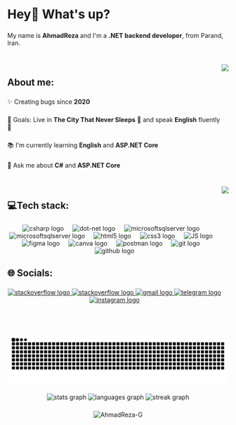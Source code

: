 <h1 align="left">Hey👋 What's up?</h1>

###

<p align="left">My name is <strong>AhmadReza</strong> and I'm a <strong>.NET backend developer</strong>, from Parand, Iran.</p>

###

<br clear="both">

<picture>
  <img align="right" height="250" src="https://media.giphy.com/media/kE8pYISTAEwCvlPueO/giphy.gif"  />
</picture>

<h2 align="left">About me:</h2>

###

<p align="left">✨ Creating bugs since <strong>2020</strong></p>

###

<p align="left">🎯 Goals: Live in <strong>The City That Never Sleeps</strong> 🗽 and speak <strong>English</strong> fluently 🚀</p>

###

<p align="left">📚 I'm currently learning <strong>English</strong> and <strong>ASP.NET Core</strong></p>

###

<p align="left">💬 Ask me about <strong>C#</strong> and <strong>ASP.NET Core</strong></p>

###

<br clear="both">

<img align="right" height="336" src="https://64.media.tumblr.com/db6d7f1e8df0013ac01407dac6074dc4/95b4d24b354169f4-23/s500x750/68e51b92d30ac35f24d3ad422cdeeb470efd4fb5.png"  />

###

<h2 align="left">💻Tech stack:</h2>

###

<div align="center">
  <img src="https://cdn.jsdelivr.net/gh/devicons/devicon/icons/csharp/csharp-original.svg" height="42" alt="csharp logo"  />
  <img width="12" />
  <img src="https://skillicons.dev/icons?i=dotnet" height="42" alt="dot-net logo"  />
  <img width="12" />
  <img src="https://cdn.jsdelivr.net/gh/devicons/devicon@latest/icons/microsoftsqlserver/microsoftsqlserver-original.svg" height="42" alt="microsoftsqlserver logo"  />
  <img width="12" />
  <img src="https://skillicons.dev/icons?i=sqlite" height="42" alt="microsoftsqlserver logo"  />
  <img width="12" />
  <img src="https://cdn.jsdelivr.net/gh/devicons/devicon/icons/html5/html5-original.svg" height="42" alt="html5 logo"  />
  <img width="12" />
  <img src="https://cdn.jsdelivr.net/gh/devicons/devicon/icons/css3/css3-original.svg" height="42" alt="css3 logo"  />
  <img width="12" />
  <img src="https://cdn.jsdelivr.net/gh/devicons/devicon@latest/icons/javascript/javascript-plain.svg" height="42" alt="JS logo"  />
  <img width="12" />
  <img src="https://skillicons.dev/icons?i=figma" height="42" alt="figma logo"  />
  <img width="12" />
  <img src="https://cdn.jsdelivr.net/gh/devicons/devicon/icons/canva/canva-original.svg" height="42" alt="canva logo"  />
  <img width="12" />
  <img src="https://skillicons.dev/icons?i=postman" height="42" alt="postman logo"  />
  <img width="12" />
  <img src="https://skillicons.dev/icons?i=git" height="42" alt="git logo"  />
  <img width="12" />
  <img src="https://skillicons.dev/icons?i=github" height="42" alt="github logo"  />
</div>

###

<h2 align="left">🌐 Socials:</h2>

###

<div align="center">
  <a href="https://stackoverflow.com/users/22446828" target="_blank">
    <img src="https://raw.githubusercontent.com/maurodesouza/profile-readme-generator/master/src/assets/icons/social/stackoverflow/default.svg" width="54" height="42" alt="stackoverflow logo"  />
  </a>
    <a href="https://codeforces.com/profile/ArG246" target="_blank">
    <img src="https://raw.githubusercontent.com/rahuldkjain/github-profile-readme-generator/master/src/images/icons/Social/codeforces.svg" width="54" height="42" alt="stackoverflow logo"  />
  </a>
  <a href="mailto:ahmadrezagollari@gmail.com" target="_blank">
    <img src="https://raw.githubusercontent.com/maurodesouza/profile-readme-generator/master/src/assets/icons/social/gmail/default.svg" width="54" height="42" alt="gmail logo"  />
  </a>
  <a href="https://t.me/WorkaholicENTJ" target="_blank">
    <img src="https://raw.githubusercontent.com/maurodesouza/profile-readme-generator/master/src/assets/icons/social/telegram/default.svg" width="54" height="42" alt="telegram logo"  />
  </a>
  <a href="https://www.instagram.com/_AhmadRezaG" target="_blank">
    <img src="https://raw.githubusercontent.com/maurodesouza/profile-readme-generator/master/src/assets/icons/social/instagram/default.svg" width="54" height="42" alt="instagram logo"  />
  </a>
</div>

###

<br clear="both">

<picture>
  <source media="(prefers-color-scheme: dark)" srcset="https://github.com/ArG246/ArG246/blob/output/github-contribution-grid-snake-dark.svg" />
  <source media="(prefers-color-scheme: light)" srcset="https://github.com/ArG246/ArG246/blob/output/github-contribution-grid-snake.svg" />
  <img alt="github-snake" src="https://github.com/AhmadReza-G/AhmadReza-G/blob/output/github-contribution-grid-snake-dark.svg" />
</picture>

###

<div align="center">
  <img src="https://github-readme-stats.vercel.app/api?username=AhmadReza-G&hide_title=false&hide_rank=false&show_icons=true&include_all_commits=true&count_private=true&disable_animations=false&theme=dracula&locale=en&hide_border=false&order=1" height="150" alt="stats graph"  />
  <img src="https://github-readme-stats.vercel.app/api/top-langs?username=AhmadReza-G&locale=en&hide_title=false&layout=compact&card_width=320&langs_count=5&theme=dracula&hide_border=false&order=2" height="150" alt="languages graph"  />
  <img src="https://streak-stats.demolab.com?user=AhmadReza-G&locale=en&mode=daily&theme=dracula&hide_border=false&border_radius=5&order=3" height="150" alt="streak graph"  />
</div>

###

<p align="center"> <img src="https://komarev.com/ghpvc/?username=AhmadReza-G&label=Profile%20views&color=88d9fb&style=plastic" alt="AhmadReza-G" /> </p>

###
